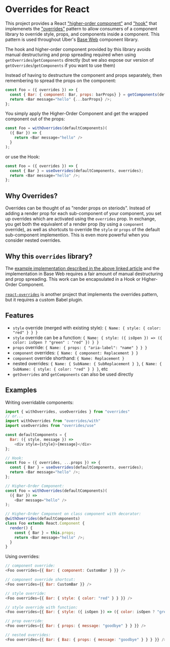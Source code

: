 # Overrides for React

This project provides a React ["higher-order component"](https://reactjs.org/docs/higher-order-components.html) and ["hook"](https://reactjs.org/docs/hooks-intro.html) that implemenets the ["overrides"](https://medium.com/@dschnr/better-reusable-react-components-with-the-overrides-pattern-9eca2339f646) pattern to allow consumers of a component library to override style, props, and components inside a component. This pattern is used throughout Uber's [Base Web](https://baseweb.design/theming/understanding-overrides/) component library.

The hook and higher-order component provided by this library avoids manual destructuring and prop spreading required when using `getOverrides`/`getComponents` directly (but we also expose our version of `getOverrides`/`getComponents` if you want to use them)

Instead of having to destructure the component and props separately, then remembering to spread the props on the component:

```javascript
const Foo = ({ overrides }) => {
  const { Bar: { component: Bar, props: barProps} } = getComponents(defaultComponents, overrides);
  return <Bar message="hello" {...barProps} />;
};
```

You simply apply the Higher-Order Component and get the wrapped component out of the props:

```javascript
const Foo = withOverrides(defaultComponents)(
  ({ Bar }) => {
    return <Bar message="hello" />
  }
);
```

or use the Hook:

```javascript
const Foo = ({ overrides }) => {
  const { Bar } = useOverrides(defaultComponents, overrides);
  return <Bar message="hello" />;
};
```

## Why Overrides?

Overrides can be thought of as "render props on steriods". Instead of adding a render prop for each sub-component of your component, you set up overrides which are activated using the `overrides` prop. In exchange, you get both the equivalent of a render prop (by using a `component` override), as well as shortcuts to override the `style` or `props` of the default sub-component implemention. This is even more powerful when you consider nested overrides.

## Why this `overrides` library?

The [example implementation described in the above linked article](https://gist.github.com/schnerd/30c1415b7621d0e71352aa0c0184f175#file-overrides-example-internal-js) and the implementation in Base Web requires a fair amount of manual destructuring and prop spreading. This work can be encapsulated in a Hook or Higher-Order Component.

[`react-overrides`](https://github.com/ilyalesik/react-overrides) is another project that implements the overrides pattern, but it requires a custom Babel plugin.

## Features

- `style` override (merged with existing style): `{ Name: { style: { color: "red" } } }`
- `style` override can be a function: `{ Name: { style: ({ isOpen }) => ({ color: isOpen ? "green" : "red" }) } }`
- `props` override: `{ Name: { props: { "aria-label": "name" } } }`
- `component` overrides: `{ Name: { component: Replacement } }`
- `component` override shorthand: `{ Name: Replacement }`
- nested overrides: `{ Name: { SubName: { SubReplacement } }`, `{ Name: { SubName: { style: { color: "red" } } }`, etc
- `getOverrides` and `getComponents` can also be used directly

## Examples

Writing overridable components:

```javascript
import { withOverrides, useOverrides } from "overrides"
// or...
import withOverrides from "overrides/with"
import useOverrides from "overrides/use"

const defaultComponents = {
  Bar: ({ style, message }) =>
    <div style={style}>{message}</div>
};

// Hook:
const Foo = ({ overrides, ...props }) => {
  const { Bar } = useOverrides(defaultComponents, overrides);
  return <Bar message="hello" />;
};

// Higher-Order Component:
const Foo = withOverrides(defaultComponents)(
  ({ Bar }) =>
    <Bar message="hello" />
);

// Higher-Order Component on class component with decorator:
@withOverrides(defaultComponents)
class Foo extends React.Component {
  render() {
    const { Bar } = this.props;
    return <Bar message="hello" />;
  }
}
```

Using overrides:


```javascript
// component override:
<Foo overrides={{ Bar: { component: CustomBar } }} />

// component override shortcut:
<Foo overrides={{ Bar: CustomBar }} />

// style override:
<Foo overrides={{ Bar: { style: { color: "red" } } }} />

// style override with function:
<Foo overrides={{ Bar: { style: ({ isOpen }) => ({ color: isOpen ? "green" : "red" }) } }} />

// prop override:
<Foo overrides={{ Bar: { props: { message: "goodbye" } } }} />

// nested overrides:
<Foo overrides={{ Bar: { Baz: { props: { message: "goodbye" } } } }} />
```
